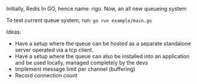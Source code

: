 Initially, Redis In GO, hence name: rigo.
Now, an all new queueing system

To test current queue system, run:
`go run example/main.go`

Ideas:

- Have a setup where the queue can be hosted as a separate standalone server operated via a tcp client.
- Have a setup where the queue can also be installed into an application and be used locally, managed completely by the devs
- Implement message limit per channel (buffering)
- Record connection count

